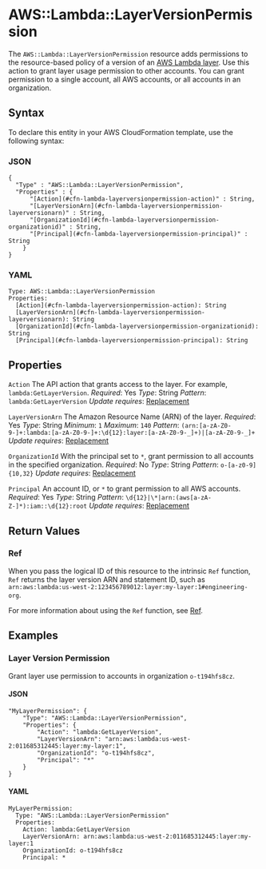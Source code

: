 # AWS::Lambda::LayerVersionPermission<a name="aws-resource-lambda-layerversionpermission"></a>

The `AWS::Lambda::LayerVersionPermission` resource adds permissions to the resource\-based policy of a version of an [AWS Lambda layer](https://docs.aws.amazon.com/lambda/latest/dg/configuration-layers.html)\. Use this action to grant layer usage permission to other accounts\. You can grant permission to a single account, all AWS accounts, or all accounts in an organization\.

## Syntax<a name="aws-resource-lambda-layerversionpermission-syntax"></a>

To declare this entity in your AWS CloudFormation template, use the following syntax:

### JSON<a name="aws-resource-lambda-layerversionpermission-syntax.json"></a>

```
{
  "Type" : "AWS::Lambda::LayerVersionPermission",
  "Properties" : {
      "[Action](#cfn-lambda-layerversionpermission-action)" : String,
      "[LayerVersionArn](#cfn-lambda-layerversionpermission-layerversionarn)" : String,
      "[OrganizationId](#cfn-lambda-layerversionpermission-organizationid)" : String,
      "[Principal](#cfn-lambda-layerversionpermission-principal)" : String
    }
}
```

### YAML<a name="aws-resource-lambda-layerversionpermission-syntax.yaml"></a>

```
Type: AWS::Lambda::LayerVersionPermission
Properties:
  [Action](#cfn-lambda-layerversionpermission-action): String
  [LayerVersionArn](#cfn-lambda-layerversionpermission-layerversionarn): String
  [OrganizationId](#cfn-lambda-layerversionpermission-organizationid): String
  [Principal](#cfn-lambda-layerversionpermission-principal): String
```

## Properties<a name="aws-resource-lambda-layerversionpermission-properties"></a>

`Action`  <a name="cfn-lambda-layerversionpermission-action"></a>
The API action that grants access to the layer\. For example, `lambda:GetLayerVersion`\.
*Required*: Yes
*Type*: String
*Pattern*: `lambda:GetLayerVersion`
*Update requires*: [Replacement](https://docs.aws.amazon.com/AWSCloudFormation/latest/UserGuide/using-cfn-updating-stacks-update-behaviors.html#update-replacement)

`LayerVersionArn`  <a name="cfn-lambda-layerversionpermission-layerversionarn"></a>
The Amazon Resource Name \(ARN\) of the layer\.
*Required*: Yes
*Type*: String
*Minimum*: `1`
*Maximum*: `140`
*Pattern*: `(arn:[a-zA-Z0-9-]+:lambda:[a-zA-Z0-9-]+:\d{12}:layer:[a-zA-Z0-9-_]+)|[a-zA-Z0-9-_]+`
*Update requires*: [Replacement](https://docs.aws.amazon.com/AWSCloudFormation/latest/UserGuide/using-cfn-updating-stacks-update-behaviors.html#update-replacement)

`OrganizationId`  <a name="cfn-lambda-layerversionpermission-organizationid"></a>
With the principal set to `*`, grant permission to all accounts in the specified organization\.
*Required*: No
*Type*: String
*Pattern*: `o-[a-z0-9]{10,32}`
*Update requires*: [Replacement](https://docs.aws.amazon.com/AWSCloudFormation/latest/UserGuide/using-cfn-updating-stacks-update-behaviors.html#update-replacement)

`Principal`  <a name="cfn-lambda-layerversionpermission-principal"></a>
An account ID, or `*` to grant permission to all AWS accounts\.
*Required*: Yes
*Type*: String
*Pattern*: `\d{12}|\*|arn:(aws[a-zA-Z-]*):iam::\d{12}:root`
*Update requires*: [Replacement](https://docs.aws.amazon.com/AWSCloudFormation/latest/UserGuide/using-cfn-updating-stacks-update-behaviors.html#update-replacement)

## Return Values<a name="aws-resource-lambda-layerversionpermission-return-values"></a>

### Ref<a name="aws-resource-lambda-layerversionpermission-return-values-ref"></a>

 When you pass the logical ID of this resource to the intrinsic `Ref` function, `Ref` returns the layer version ARN and statement ID, such as `arn:aws:lambda:us-west-2:123456789012:layer:my-layer:1#engineering-org`\.

For more information about using the `Ref` function, see [Ref](https://docs.aws.amazon.com/AWSCloudFormation/latest/UserGuide/intrinsic-function-reference-ref.html)\.

## Examples<a name="aws-resource-lambda-layerversionpermission--examples"></a>

### Layer Version Permission<a name="aws-resource-lambda-layerversionpermission--examples--Layer_Version_Permission"></a>

Grant layer use permission to accounts in organization `o-t194hfs8cz`\.

#### JSON<a name="aws-resource-lambda-layerversionpermission--examples--Layer_Version_Permission--json"></a>

```
"MyLayerPermission": {
    "Type": "AWS::Lambda::LayerVersionPermission",
    "Properties": {
        "Action": "lambda:GetLayerVersion",
        "LayerVersionArn": "arn:aws:lambda:us-west-2:011685312445:layer:my-layer:1",
        "OrganizationId": "o-t194hfs8cz",
        "Principal": "*"
    }
}
```

#### YAML<a name="aws-resource-lambda-layerversionpermission--examples--Layer_Version_Permission--yaml"></a>

```
MyLayerPermission:
  Type: "AWS::Lambda::LayerVersionPermission"
  Properties:
    Action: lambda:GetLayerVersion
    LayerVersionArn: arn:aws:lambda:us-west-2:011685312445:layer:my-layer:1
    OrganizationId: o-t194hfs8cz
    Principal: *
```
